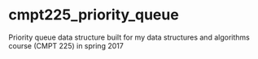 # cmpt225_priority_queue
Priority queue data structure built for my data structures and algorithms course (CMPT 225) in spring 2017

